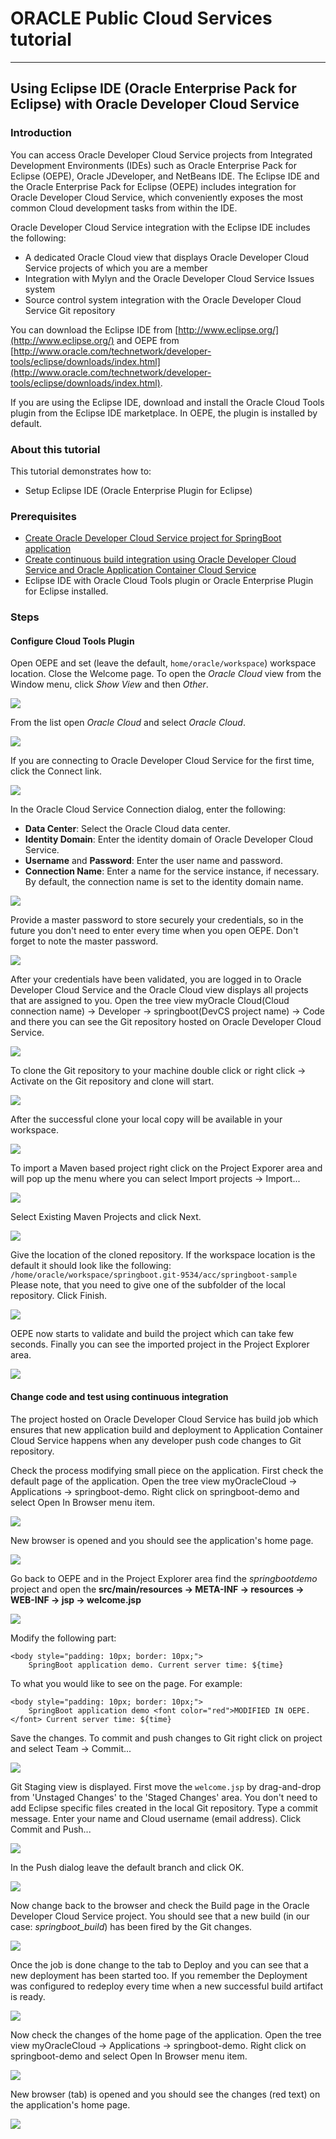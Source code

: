 # ORACLE Public Cloud Services tutorial #
-----
## Using Eclipse IDE (Oracle Enterprise Pack for Eclipse) with Oracle Developer Cloud Service ##

### Introduction ###
You can access Oracle Developer Cloud Service projects from Integrated Development Environments (IDEs) such as Oracle Enterprise Pack for Eclipse (OEPE), Oracle JDeveloper, and NetBeans IDE. The Eclipse IDE and the Oracle Enterprise Pack for Eclipse (OEPE) includes integration for Oracle Developer Cloud Service, which conveniently exposes the most common Cloud development tasks from within the IDE.

Oracle Developer Cloud Service integration with the Eclipse IDE includes the following:

+ A dedicated Oracle Cloud view that displays Oracle Developer Cloud Service projects of which you are a member
+ Integration with Mylyn and the Oracle Developer Cloud Service Issues system
+ Source control system integration with the Oracle Developer Cloud Service Git repository

You can download the Eclipse IDE from [http://www.eclipse.org/](http://www.eclipse.org/) and OEPE from [http://www.oracle.com/technetwork/developer-tools/eclipse/downloads/index.html](http://www.oracle.com/technetwork/developer-tools/eclipse/downloads/index.html).

If you are using the Eclipse IDE, download and install the Oracle Cloud Tools plugin from the Eclipse IDE marketplace. In OEPE, the plugin is installed by default.

### About this tutorial ###
This tutorial demonstrates how to:
	
+ Setup Eclipse IDE (Oracle Enterprise Plugin for Eclipse)

### Prerequisites ###

+ [Create Oracle Developer Cloud Service project for SpringBoot application](https://github.com/oracle-weblogic/weblogic-innovation-seminars/blob/caf-12.2.1/cloud.demos/jcs.basics/create.devcs.project.springboot.md)
+ [Create continuous build integration using Oracle Developer Cloud Service and Oracle Application Container Cloud Service](https://github.com/oracle-weblogic/weblogic-innovation-seminars/blob/caf-12.2.1/cloud.demos/jcs.basics/devcs.accs.ci.md)
+ Eclipse IDE with Oracle Cloud Tools plugin or Oracle Enterprise Plugin for Eclipse installed.

### Steps ###

#### Configure Cloud Tools Plugin ####

Open OEPE and set (leave the default, `home/oracle/workspace`) workspace location. Close the Welcome page. To open the *Oracle Cloud* view from the Window menu, click *Show View* and then *Other*.

![](images/dcs/oepe.01.png)

From the list open *Oracle Cloud* and select *Oracle Cloud*.

![](images/dcs/oepe.02.png)

If you are connecting to Oracle Developer Cloud Service for the first time, click the Connect link.

![](images/dcs/oepe.03.png)

In the Oracle Cloud Service Connection dialog, enter the following:

+ **Data Center**: Select the Oracle Cloud data center.
+ **Identity Domain**: Enter the identity domain of Oracle Developer Cloud Service.
+ **Username** and **Password**: Enter the user name and password.
+ **Connection Name**: Enter a name for the service instance, if necessary. By default, the connection name is set to the identity domain name.

![](images/dcs/oepe.04.png)

Provide a master password to store securely your credentials, so in the future you don't need to enter every time when you open OEPE. Don't forget to note the master password.

![](images/dcs/oepe.05.png)

After your credentials have been validated, you are logged in to Oracle Developer Cloud Service and the Oracle Cloud view displays all projects that are assigned to you. Open the tree view myOracle Cloud(Cloud connection name) -> Developer -> springboot(DevCS project name) -> Code and there you can see the Git repository hosted on Oracle Developer Cloud Service.

![](images/dcs/oepe.06.png)

To clone the Git repository to your machine double click or right click -> Activate on the Git repository and clone will start.

![](images/dcs/oepe.07.png)

After the successful clone your local copy will be available in your workspace.

![](images/dcs/oepe.08.png)

To import a Maven based project right click on the Project Exporer area and will pop up the menu where you can select Import projects -> Import...

![](images/dcs/oepe.09.png)

Select Existing Maven Projects and click Next.

![](images/dcs/oepe.10.png)

Give the location of the cloned repository. If the workspace location is the default it should look like the following: `/home/oracle/workspace/springboot.git-9534/acc/springboot-sample`
Please note, that you need to give one of the subfolder of the local repository.
Click Finish.

![](images/dcs/oepe.11.png)

OEPE now starts to validate and build the project which can take few seconds. Finally you can see the imported project in the Project Explorer area.

![](images/dcs/oepe.12.png)

#### Change code and test using continuous integration ####

The project hosted on Oracle Developer Cloud Service has build job which ensures that new application build and deployment to Application Container Cloud Service happens when any developer push code changes to Git repository.

Check the process modifying small piece on the application. First check the default page of the application. Open the tree view myOracleCloud -> Applications -> springboot-demo. Right click on springboot-demo and select Open In Browser menu item.

![](images/dcs/oepe.13.png)

New browser is opened and you should see the application's home page.

![](images/dcs/oepe.14.png)

Go back to OEPE and in the Project Explorer area find the *springbootdemo* project and open the **src/main/resources -> META-INF -> resources -> WEB-INF -> jsp -> welcome.jsp**

![](images/dcs/oepe.15.png)

Modify the following part:

	<body style="padding: 10px; border: 10px;">
		SpringBoot application demo. Current server time: ${time}

To what you would like to see on the page. For example:

	<body style="padding: 10px; border: 10px;">
		SpringBoot application demo <font color="red">MODIFIED IN OEPE.</font> Current server time: ${time}

Save the changes. To commit and push changes to Git right click on project and select Team -> Commit...

![](images/dcs/change.16.png) 

Git Staging view is displayed. First move the `welcome.jsp` by drag-and-drop from 'Unstaged Changes' to the 'Staged Changes' area. You don't need to add Eclipse specific files created in the local Git repository. Type a commit message. Enter your name and Cloud username (email address). Click Commit and Push...

![](images/dcs/oepe.16.png)

In the Push dialog leave the default branch and click OK.

![](images/dcs/oepe.17.png)

Now change back to the browser and check the Build page in the Oracle Developer Cloud Service project. You should see that a new build (in our case: *springboot_build*) has been fired by the Git changes.

![](images/dcs/change.20.png)

Once the job is done change to the tab to Deploy and you can see that a new deployment has been started too. If you remember the Deployment was configured to redeploy every time when a new successful build artifact is ready.

![](images/dcs/change.21.png)

Now check the changes of the home page of the application. Open the tree view myOracleCloud -> Applications -> springboot-demo. Right click on springboot-demo and select Open In Browser menu item.

![](images/dcs/oepe.13.png)

New browser (tab) is opened and you should see the changes (red text) on the application's home page.

![](images/dcs/oepe.18.png)
